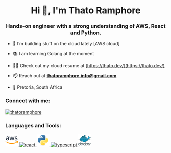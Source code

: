 <h1 align="center">Hi 👋, I'm Thato Ramphore</h1>
<h3 align="center">Hands-on engineer with a strong understanding of AWS, React and Python.</h3>


- 🌱 I’m building stuff on the cloud lately [AWS cloud]

- 📚 I am learning Golang at the moment

- 👨‍💻 Check out my cloud resume at [https://thato.dev/](https://thato.dev/)

- 📫 Reach out at **thatoramphore.info@gmail.com**

- 📍 Pretoria, South Africa

<h3 align="left">Connect with me:</h3>
<p align="left">
<a href="https://linkedin.com/in/thatoramphore" target="_blank"><img align="center" src="https://raw.githubusercontent.com/rahuldkjain/github-profile-readme-generator/master/src/images/icons/Social/linked-in-alt.svg" alt="thatoramphore" height="30" width="40" /></a>
</p>

<h3 align="left">Languages and Tools:</h3>
<p align="left"> 
  <a href="https://aws.amazon.com/" target="_blank">
    <img src="https://raw.githubusercontent.com/devicons/devicon/master/icons/amazonwebservices/amazonwebservices-original-wordmark.svg" alt="aws" width="40" height="40"/>
  </a> 
  <span width="40"></span>
  <a href="https://react.dev/" target="_blank">
  <img src="https://cdn.worldvectorlogo.com/logos/react-2.svg" alt="react" width="40" height="40"/> 
  </a>
  <span width="40"></span>
  <a href="https://www.python.org/" target="_blank">
  <img src="https://raw.githubusercontent.com/devicons/devicon/master/icons/python/python-original.svg" alt="html5" width="40" height="40"/>
  </a>
  <span width="40"></span>
  <a href="https://www.typescriptlang.org/" target="_blank">
  <img src="https://www.vectorlogo.zone/logos/typescriptlang/typescriptlang-icon.svg" alt="typescript" width="40" height="40"/> 
  </a>
  <span width="40"></span>
  <a href="https://www.docker.com/" target="_blank">
  <img src="https://raw.githubusercontent.com/devicons/devicon/master/icons/docker/docker-original-wordmark.svg" alt="html5" width="40" height="40"/> 
  </a>
</p>
          


